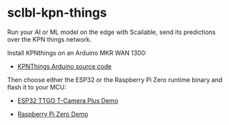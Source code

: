 # sclbl-kpn-things
Run your AI or ML model on the edge with Scailable, send its predictions over the KPN things network.

Install KPNthings on an Arduino MKR WAN 1300:

- [KPNThings Arduino source code](https://github.com/scailable/sclbl-kpn-things/tree/main/arduino_mkrwan_slave)

Then choose either the ESP32 or the Raspberry Pi Zero runtime binary and flash it to your MCU:

- [ESP32 TTGO T-Camera Plus Demo](https://github.com/scailable/sclbl-kpn-things/tree/main/scailable_runtime_masters/esp32_ttgo_cam_plus)

- [Raspberry Pi Zero Demo](https://github.com/scailable/sclbl-kpn-things/tree/main/scailable_runtime_masters/raspberry_pi_zero)

